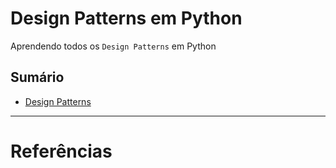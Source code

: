 # Design Patterns em Python

Aprendendo todos os `Design Patterns` em Python

## Sumário

- [Design Patterns](./design_patterns.md)

---

# Referências



